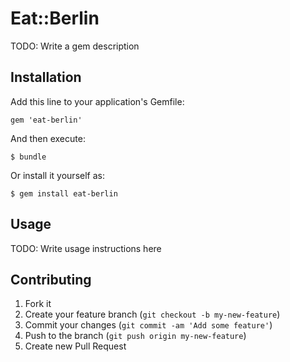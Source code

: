 # Eat::Berlin

TODO: Write a gem description

## Installation

Add this line to your application's Gemfile:

    gem 'eat-berlin'

And then execute:

    $ bundle

Or install it yourself as:

    $ gem install eat-berlin

## Usage

TODO: Write usage instructions here

## Contributing

1. Fork it
2. Create your feature branch (`git checkout -b my-new-feature`)
3. Commit your changes (`git commit -am 'Add some feature'`)
4. Push to the branch (`git push origin my-new-feature`)
5. Create new Pull Request
